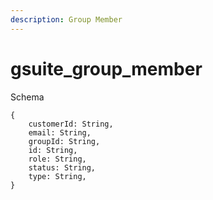 ```yaml
---
description: Group Member
---
```


# gsuite_group_member

Schema
```
{
	customerId: String,
	email: String,
	groupId: String,
	id: String,
	role: String,
	status: String,
	type: String,
}
```
